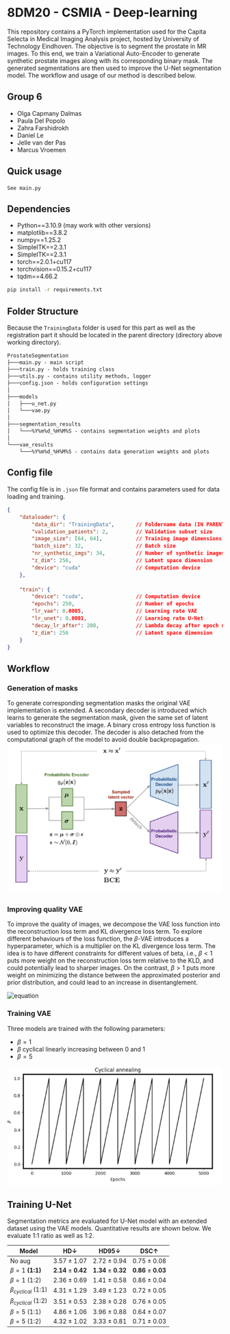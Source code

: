 # 8DM20 - CSMIA - Deep-learning

This repository contains a PyTorch implementation used for the Capita Selecta in Medical Imaging Analysis project, hosted by University of Technology Eindhoven. The objective is to segment the prostate in MR images. To this end, we train a Variational Auto-Encoder to generate synthetic prostate images along with its corresponding binary mask. The generated segmentations are then used to improve the U-Net segmentation model. The workflow and usage of our method is described below. 
## Group 6

* Olga Capmany Dalmas
* Paula Del Popolo
* Zahra Farshidrokh
* Daniel Le
* Jelle van der Pas
* Marcus Vroemen

## Quick usage
```
See main.py
```
## Dependencies

* Python==3.10.9 (may work with other versions)
* matplotlib==3.8.2
* numpy==1.25.2
* SimpleITK==2.3.1
* SimpleITK==2.3.1
* torch==2.0.1+cu117
* torchvision==0.15.2+cu117
* tqdm==4.66.2

```bash
pip install -r requirements.txt
```
## Folder Structure
Because the `TrainingData` folder is used for this part as well as the registration part it should be located in the parent directory (directory above working directory).
```
ProstateSegmentation
├───main.py - main script 
├───train.py - holds training class
├───utils.py - contains utility methods, logger
├───config.json - holds configuration settings
│
├───models
│   ├───u_net.py 
│   └───vae.py 
│
├───segmentation_results
│   └───%Y%m%d_%H%M%S - contains segmentation weights and plots
│   
└───vae_results
    └───%Y%m%d_%H%M%S - contains data generation weights and plots

```

## Config file 
The config file is in `.json` file format and contains parameters used for data loading and training.

```JSON
{
    "dataloader": {
        "data_dir": "TrainingData",       // Foldername data (IN PARENT DIR!)
        "validation_patients": 2,         // Validation subset size
        "image_size": [64, 64],           // Training image dimensions
        "batch_size": 32,                 // Batch size
        "nr_synthetic_imgs": 34,          // Number of synthetic images
        "z_dim": 256,                     // Latent space dimension
        "device": "cuda"                  // Computation device
    },
        
    "train": {
        "device": "cuda",                 // Computation device
        "epochs": 250,                    // Number of epochs
        "lr_vae": 0.0005,                 // Learning rate VAE
        "lr_unet": 0.0001,                // Learning rate U-Net
        "decay_lr_after": 200,            // Lambda decay after epoch #
        "z_dim": 256                      // Latent space dimension
    }
}
```
## Workflow
### Generation of masks
To generate corresponding segmentation masks the original VAE implementation is extended. A secondary decoder is introduced which learns to generate the segmentation mask, given the same set of latent variables to reconstruct the image. A binary cross entropy loss function is used to optimize this decoder. The decoder is also detached from the computational graph of the model to avoid double backpropagation. 
![vae](vis/vae.png)
### Improving quality VAE
To improve the quality of images, we decompose the VAE loss function into the reconstruction loss term and KL divergence loss term. To explore different behaviours of the loss function, the $\beta$-VAE introduces a hyperparameter, which is a multiplier on the KL divergence loss term. The idea is to have different constraints for different values of beta, i.e., $\beta<1$ puts more weight on the reconstruction loss term relative to the KLD, and could potentially lead to sharper images. On the contrast, $\beta>1$ puts more weight on minimizing the distance between the approximated posterior and prior distribution, and could lead to an increase in disentanglement. 

![equation](https://latex.codecogs.com/svg.image?L_%5Ctext%7BBETA%7D(%5Cphi,%5Cbeta)=-%5Cmathbb%7BE%7D_%7B%5Cmathbf%7Bz%7D%5Csim%20q_%5Cphi(%5Cmathbf%7Bz%7D%5Cvert%5Cmathbf%7Bx%7D)%7D%5Clog%20p_%5Ctheta(%5Cmathbf%7Bx%7D%5Cvert%5Cmathbf%7Bz%7D)&plus;%5Cbeta%20D_%5Ctext%7BKL%7D(q_%5Cphi(%5Cmathbf%7Bz%7D%5Cvert%5Cmathbf%7Bx%7D)%5C%7Cp_%5Ctheta(%5Cmathbf%7Bz%7D)))

### Training VAE
Three models are trained with the following parameters:
- $\beta = 1$ 
- $\beta$ cyclical linearly increasing between 0 and 1
- $\beta = 5$

![cyclical](vis/cyclical.png)

## Training U-Net
Segmentation metrics are evaluated for U-Net model with an extended dataset using the VAE models. Quantitative results are shown below. We evaluate 1:1 ratio as well as 1:2.

|Model	                 |HD↓              |HD95↓            |DSC↑             |
|------------------------|-----------------|---------------- |-----------------|
|No aug                  | 3.57 $\pm$ 1.07 | 2.72 $\pm$ 0.94 | 0.75 $\pm$ 0.08 |
|$\beta=1$ **(1:1)**         | **2.14** $\pm$ **0.42** | **1.34** $\pm$ **0.32** | **0.86** $\pm$ **0.03** |
|$\beta=1$ (1:2)         | 2.36 $\pm$ 0.69 | 1.41 $\pm$ 0.58 | 0.86 $\pm$ 0.04 |
|$\beta_{cyclical}$ (1:1)| 4.31 $\pm$ 1.29 | 3.49 $\pm$ 1.23 | 0.72 $\pm$ 0.05 |
|$\beta_{cyclical}$ (1:2)| 3.51 $\pm$ 0.53 | 2.38 $\pm$ 0.28 | 0.76 $\pm$ 0.05 |
|$\beta=5$ (1:1)         | 4.86 $\pm$ 1.06 | 3.96 $\pm$ 0.88 | 0.64 $\pm$ 0.07 |
|$\beta=5$ (1:2)         | 4.32 $\pm$ 1.02 | 3.33 $\pm$ 0.81 | 0.71 $\pm$ 0.03 |